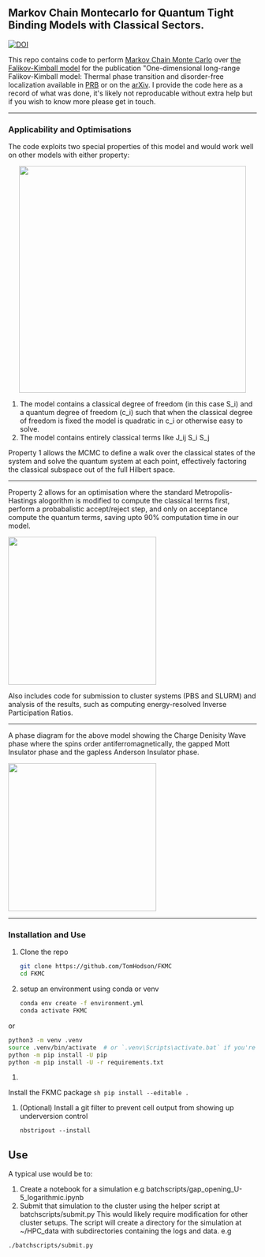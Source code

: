 ## Markov Chain Montecarlo for Quantum Tight Binding Models with Classical Sectors.
[![DOI](https://zenodo.org/badge/174118363.svg)](https://zenodo.org/badge/latestdoi/174118363)

This repo contains code to perform [Markov Chain Monte Carlo][mcmc] over [the Falikov-Kimball model][fk] for the publication "One-dimensional long-range Falikov-Kimball model: Thermal phase transition and disorder-free localization available in [PRB][prb] or on the [arXiv][arxiv]. I provide the code here as a record of what was done, it's likely not reproducable without extra help but if you wish to know more please get in touch.

[prb]: https://journals.aps.org/prb/abstract/10.1103/PhysRevB.104.045116
[arxiv]: https://arxiv.org/abs/2103.11735

---

### Applicability and Optimisations 

The code exploits two special properties of this model and would work well on other models with either property:

<p align="center">
  <img width="460" src="https://user-images.githubusercontent.com/2063944/111747025-17724e00-888f-11eb-928a-a98f2f65d70f.png">
</p>

1. The model contains a classical degree of freedom (in this case S_i) and a quantum degree of freedom (c_i) such that when the classical degree of freedom is fixed the model is quadratic in c_i or otherwise easy to solve.
2. The model contains entirely classical terms like J_ij S_i S_j

Property 1 allows the MCMC to define a walk over the classical states of the system and solve the quantum system at each point, effectively factoring the classical subspace out of the full Hilbert space. 

---

Property 2 allows for an optimisation where the standard Metropolis-Hastings alogorithm is modified to compute the classical terms first, perform a probabalistic accept/reject step, and only on acceptance compute the quantum terms, saving upto 90% computation time in our model.

<p align="left">
  <img height="300" src="https://user-images.githubusercontent.com/2063944/111749795-8f8e4300-8892-11eb-9d0a-afab6a83d964.png">
</p>

Also includes code for submission to cluster systems (PBS and SLURM) and analysis of the results, such as computing energy-resolved Inverse Participation Ratios.

[mcmc]: https://arxiv.org/abs/cond-mat/9612186
[fk]: https://arxiv.org/abs/math-ph/0502041

---
A phase diagram for the above model showing the Charge Denisity Wave phase where the spins order antiferromagnetically, the gapped Mott Insulator phase and the gapless Anderson Insulator phase.
<p align="left">
  <img height="300" src="https://user-images.githubusercontent.com/2063944/111750304-5bffe880-8893-11eb-8e4d-73276c1240fb.png">
</p>

---

### Installation and Use
1. Clone the repo
    ```sh
    git clone https://github.com/TomHodson/FKMC
    cd FKMC
    ```
1. setup an environment using conda or venv
    ```sh
    conda env create -f environment.yml
    conda activate FKMC
    ```
or
   ```sh
   python3 -m venv .venv
   source .venv/bin/activate  # or `.venv\Scripts\activate.bat` if you're using Windows
   python -m pip install -U pip
   python -m pip install -U -r requirements.txt
   ```
1.
Install the FKMC package
    ```sh
    pip install --editable .
    ```
   
1. (Optional) Install a git filter to prevent cell output from showing up underversion control
    ```ssh
    nbstripout --install
    ```
    
## Use
A typical use would be to:
1. Create a notebook for a simulation e.g batchscripts/gap_opening_U-5_logarithmic.ipynb
1. Submit that simulation to the cluster using the helper script at batchscripts/submit.py This would likely require modification for other cluster setups. The script will create a directory for the simulation at ~/HPC_data with subdirectories containing the logs and data. e.g
```sh
./batchscripts/submit.py 
```
